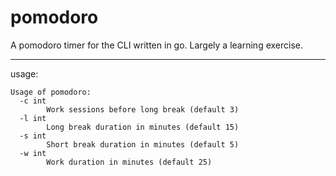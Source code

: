 # pomodoro

A pomodoro timer for the CLI written in go. Largely a learning exercise.

---

usage:
```
Usage of pomodoro:
  -c int
    	Work sessions before long break (default 3)
  -l int
    	Long break duration in minutes (default 15)
  -s int
    	Short break duration in minutes (default 5)
  -w int
    	Work duration in minutes (default 25)
```